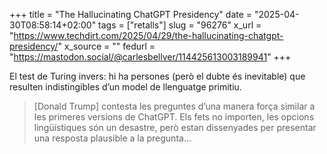 +++
title = "The Hallucinating ChatGPT Presidency"
date = "2025-04-30T08:58:14+02:00"
tags = ["retalls"]
slug = "96276"
x_url = "https://www.techdirt.com/2025/04/29/the-hallucinating-chatgpt-presidency/"
x_source = ""
fedurl = "https://mastodon.social/@carlesbellver/114425613003189941"
+++

El test de Turing invers: hi ha persones (però el dubte és inevitable) que resulten indistingibles d’un model de llenguatge primitiu.

> [Donald Trump] contesta les preguntes d’una manera força similar a les primeres versions de ChatGPT. Els fets no importen, les opcions lingüístiques són un desastre, però estan dissenyades per presentar una resposta plausible a la pregunta…

